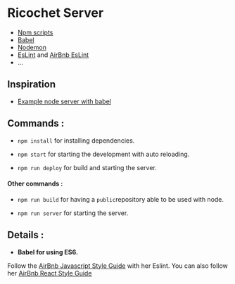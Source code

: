 # Ricochet Server

- [Npm scripts](https://docs.npmjs.com/misc/scripts)
- [Babel]()
- [Nodemon]()
- [EsLint](http://eslint.org/) and [AirBnb EsLint](https://github.com/airbnb/javascript/tree/master/packages/eslint-config-airbnb)
- ...

## Inspiration

- [Example node server with babel](https://github.com/babel/example-node-server)


## Commands :

- `npm install` for installing dependencies.

- `npm start` for starting the development with auto reloading.

- `npm run deploy` for build and starting the server.

#### Other commands :

- `npm run build` for having a `public`repository able to be used with node.

- `npm run server` for starting the server.


## Details :

- **Babel for using ES6.**

Follow the [AirBnb Javascript Style Guide](https://github.com/airbnb/javascript) with her
Eslint. You can also follow her
[AirBnb React Style Guide](https://github.com/airbnb/javascript/tree/master/react)
